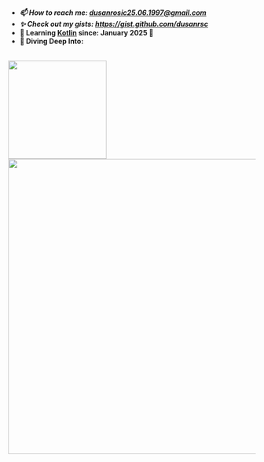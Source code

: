 - ***📫 How to reach me: dusanrosic25.06.1997@gmail.com***
- ***✨ Check out my gists: https://gist.github.com/dusanrsc***
- **🚀 Learning [Kotlin](https://en.wikipedia.org/wiki/Kotlin_(programming_language)) since: January 2025 🚀**
- **🌊 Diving Deep Into:**
<br><br>
<a href="https://en.wikipedia.org/wiki/Android_(operating_system)">
  <img src="https://upload.wikimedia.org/wikipedia/commons/thumb/d/d7/Android_robot.svg/1745px-Android_robot.svg.png" width="200" style="margin-right: 10px;"/>
</a>
<a href="https://en.wikipedia.org/wiki/Android_(operating_system)">
  <img src="https://upload.wikimedia.org/wikipedia/commons/a/a4/Android_2023_3D_logo_and_wordmark.svg" width="600"/>
</a>
